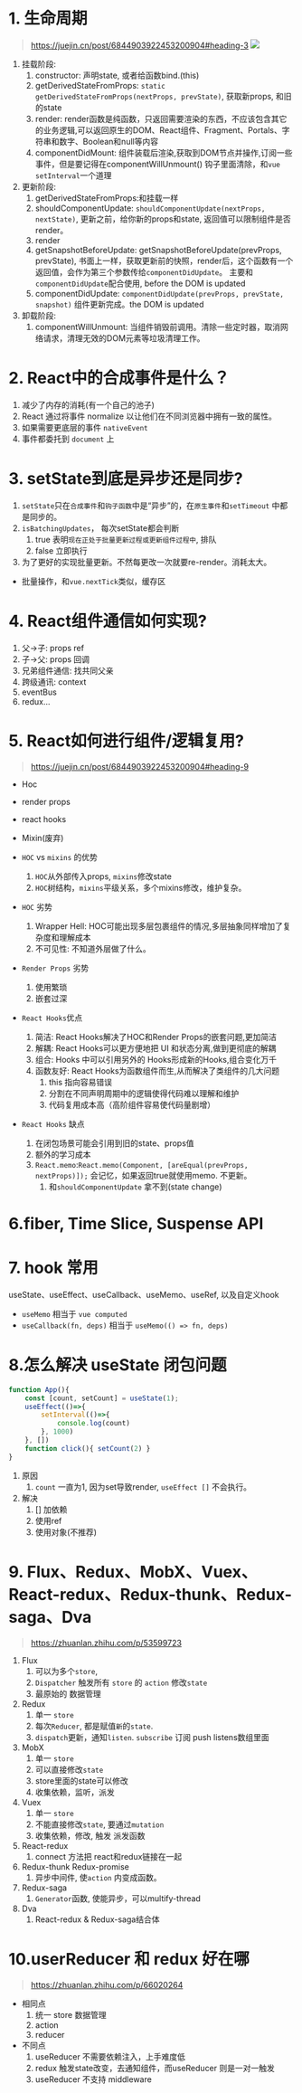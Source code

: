 # 1. 生命周期

> https://juejin.cn/post/6844903922453200904#heading-3
> <img src="./images/16cbc24e71728047.png" />

1. 挂载阶段:
   1. constructor: 声明state, 或者给函数bind.(this)
   2. getDerivedStateFromProps: `static getDerivedStateFromProps(nextProps, prevState)`, 获取新props, 和旧的state
   3. render: render函数是纯函数，只返回需要渲染的东西，不应该包含其它的业务逻辑,可以返回原生的DOM、React组件、Fragment、Portals、字符串和数字、Boolean和null等内容
   4. componentDidMount: 组件装载后渲染,获取到DOM节点并操作,订阅一些事件，但是要记得在componentWillUnmount() 钩子里面清除，和`vue setInterval`一个道理
2. 更新阶段:
   1. getDerivedStateFromProps:和挂载一样
   2. shouldComponentUpdate: `shouldComponentUpdate(nextProps, nextState)`, 更新之前，给你新的props和state, 返回值可以限制组件是否render。
   3. render
   4. getSnapshotBeforeUpdate: getSnapshotBeforeUpdate(prevProps, prevState), 书面上一样，获取更新前的快照，render后，这个函数有一个返回值，会作为第三个参数传给`componentDidUpdate`。 主要和`componentDidUpdate`配合使用,  before the DOM is updated
   5. componentDidUpdate: `componentDidUpdate(prevProps, prevState, snapshot)` 组件更新完成。the DOM is updated
3. 卸载阶段:
   1. componentWillUnmount: 当组件销毁前调用。清除一些定时器，取消网络请求，清理无效的DOM元素等垃圾清理工作。

# 2. React中的合成事件是什么？
1. 减少了内存的消耗(有一个自己的池子)
2. React 通过将事件 normalize 以让他们在不同浏览器中拥有一致的属性。
3. 如果需要更底层的事件 `nativeEvent`
4. 事件都委托到 `document` 上

# 3. setState到底是异步还是同步?
1. `setState`只在`合成事件`和`钩子函数`中是“异步”的，在`原生事件`和`setTimeout` 中都是同步的。
2. `isBatchingUpdates`， 每次setState都会判断
   1. true 表明`现在正处于批量更新过程或更新组件过程中`, 排队
   2. false 立即执行
3. 为了更好的实现批量更新。不然每更改一次就要re-render。消耗太大。

- 批量操作，和`vue.nextTick`类似，缓存区

# 4. React组件通信如何实现?
1. 父->子: props ref
2. 子->父: props 回调
3. 兄弟组件通信: 找共同父亲
4. 跨级通讯: context
5. eventBus
6. redux...

# 5. React如何进行组件/逻辑复用?
> https://juejin.cn/post/6844903922453200904#heading-9


- Hoc
- render props
- react hooks
- Mixin(废弃)

- `HOC` vs `mixins` 的优势
  1. `HOC`从外部传入props, `mixins`修改state
  2. `HOC`树结构，`mixins`平级关系，多个mixins修改，维护复杂。
- `HOC` 劣势
  1. Wrapper Hell: HOC可能出现多层包裹组件的情况,多层抽象同样增加了复杂度和理解成本
  2. 不可见性: 不知道外层做了什么。
- `Render Props` 劣势
  1. 使用繁琐
  2. 嵌套过深
- `React Hooks`优点
  1. 简洁: React Hooks解决了HOC和Render Props的嵌套问题,更加简洁
  2. 解耦: React Hooks可以更方便地把 UI 和状态分离,做到更彻底的解耦
  3. 组合: Hooks 中可以引用另外的 Hooks形成新的Hooks,组合变化万千
  4. 函数友好: React Hooks为函数组件而生,从而解决了类组件的几大问题
     1. this 指向容易错误
     2. 分割在不同声明周期中的逻辑使得代码难以理解和维护
     3. 代码复用成本高（高阶组件容易使代码量剧增）
- `React Hooks` 缺点
  1. 在闭包场景可能会引用到旧的state、props值
  2. 额外的学习成本
  3. `React.memo`:`React.memo(Component, [areEqual(prevProps, nextProps)]);` 会记忆，如果返回true就使用memo. 不更新。
     1. 和`shouldComponentUpdate` 拿不到(state change)


# 6.fiber,  Time Slice, Suspense API


# 7. hook 常用
useState、useEffect、useCallback、useMemo、useRef, 以及自定义hook
- `useMemo` 相当于 `vue computed`
- `useCallback(fn, deps)` 相当于 `useMemo(() => fn, deps)`

# 8.怎么解决 useState 闭包问题
```Javascript
function App(){
    const [count, setCount] = useState(1);
    useEffect(()=>{
        setInterval(()=>{
            console.log(count)
        }, 1000)
    }, [])
    function click(){ setCount(2) }
}
```
1. 原因
   1. `count` 一直为1, 因为set导致render, `useEffect []` 不会执行。
2. 解决
   1. [] 加依赖
   2. 使用ref
   3. 使用对象(不推荐)

# 9. Flux、Redux、MobX、Vuex、React-redux、Redux-thunk、Redux-saga、Dva
> https://zhuanlan.zhihu.com/p/53599723
1. Flux
   1. 可以为多个`store`,
   2. `Dispatcher` 触发所有 `store` 的 `action` 修改`state`
   3. 最原始的 数据管理
2. Redux
   1. 单一 `store`
   2. 每次`Reducer`, 都是赋值`新`的`state`.
   3. `dispatch`更新，通知`listen`. `subscribe` 订阅 push listens数组里面
3. MobX
   1. 单一 `store`
   2. 可以直接修改`state`
   3. store里面的state可以修改
   4. 收集依赖，监听，派发
4. Vuex
   1. 单一 `store`
   2. 不能直接修改`state`, 要通过`mutation`
   3. 收集依赖，修改, 触发 派发函数
5. React-redux
   1. connect 方法把 react和redux链接在一起
6. Redux-thunk Redux-promise
   1. 异步中间件, 使`action` 内变成函数。
7. Redux-saga
   1. `Generator`函数, 使能异步，可以multify-thread
8. Dva
   1. React-redux & Redux-saga结合体

# 10.userReducer 和 redux 好在哪
> https://zhuanlan.zhihu.com/p/66020264
- 相同点
  1. 统一 store 数据管理
  2. action
  3. reducer
- 不同点
  1. useReducer 不需要依赖注入，上手难度低
  2. redux 触发state改变，去通知组件，而useReducer 则是一对一触发
  3. useReducer 不支持 middleware

